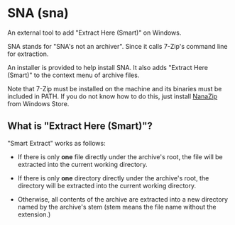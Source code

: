 # SNA (sna)

An external tool to add "Extract Here (Smart)" on Windows.

SNA stands for "SNA's not an archiver". Since it calls 7-Zip's command line for extraction.

An installer is provided to help install SNA. It also adds "Extract Here (Smart)" to the context menu of archive files.

Note that 7-Zip must be installed on the machine and its binaries must be included in PATH.
If you do not know how to do this,
just install [NanaZip](https://apps.microsoft.com/store/detail/nanazip/9N8G7TSCL18R) from Windows Store.

## What is "Extract Here (Smart)"?

"Smart Extract" works as follows:

- If there is only **one** file directly under the archive's root, the file will be extracted into the current working
  directory.

- If there is only **one** directory directly under the archive's root, the directory will be extracted into the current
  working directory.

- Otherwise, all contents of the archive are extracted into a new directory named by the archive's stem (stem means the
  file name without the extension.)
